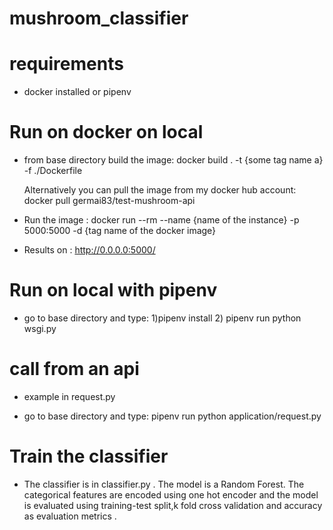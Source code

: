 # mushroom_classifier

# requirements  
- docker installed or pipenv

# Run on docker on local
- from base directory build the image: docker build . -t {some tag name a}  -f ./Dockerfile

   Alternatively you can pull the image from my docker hub account: docker pull germai83/test-mushroom-api

- Run the image : docker run --rm --name {name of the instance} -p 5000:5000 -d {tag name of the docker image}

- Results on : http://0.0.0.0:5000/

# Run on local with pipenv

- go to base directory and type: 1)pipenv install 2) pipenv run python wsgi.py

# call from an api 
- example in request.py

- go to base directory and type: pipenv run python application/request.py 

# Train the classifier
- The classifier is in classifier.py . The model is a Random Forest. The categorical features are encoded using one hot encoder and the model is evaluated using training-test split,k fold cross validation and accuracy as evaluation metrics .

